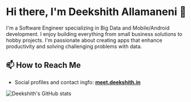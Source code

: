 
# Hi there, I'm Deekshith Allamaneni 👋

I'm a Software Engineer specializing in Big Data and Mobile/Android development. I enjoy building everything from small business solutions to hobby projects. I'm passionate about creating apps that enhance productivity and solving challenging problems with data.

## 📫 How to Reach Me
- Social profiles and contact ingfo: [**meet.deekshith.in**](https://meet.deekshith.in/)

![Deekshith's GitHub stats](https://github-readme-stats.vercel.app/api?username=adeekshith&show_icons=true&theme=radical)  <!-- GitHub stats graph -->
